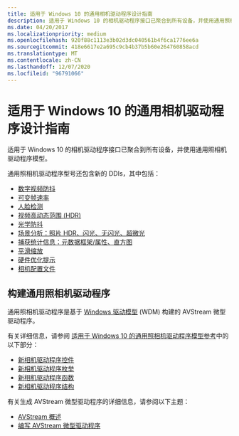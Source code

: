 ```yaml
---
title: 适用于 Windows 10 的通用相机驱动程序设计指南
description: 适用于 Windows 10 的相机驱动程序接口已聚合到所有设备，并使用通用照相机驱动程序模型。
ms.date: 04/20/2017
ms.localizationpriority: medium
ms.openlocfilehash: 920f88c1113e3b02d3dc040561b4f6ca1776ee6a
ms.sourcegitcommit: 418e6617e2a695c9cb4b37b5b60e264760858acd
ms.translationtype: MT
ms.contentlocale: zh-CN
ms.lasthandoff: 12/07/2020
ms.locfileid: "96791066"
---
```

# <a name="universal-camera-driver-design-guide-for-windows-10"></a>适用于 Windows 10 的通用相机驱动程序设计指南


适用于 Windows 10 的相机驱动程序接口已聚合到所有设备，并使用通用照相机驱动程序模型。

通用照相机驱动程序型号还包含新的 DDIs，其中包括：

* [数字视频防抖](ksproperty-cameracontrol-extended-videostabilization.md)
* [可变帧速率](ksproperty-cameracontrol-extended-vfr.md)
* [人脸检测](ksproperty-cameracontrol-extended-facedetection.md)
* [视频高动态范围 (HDR)](ksproperty-cameracontrol-extended-videohdr.md)
* [光学防抖](ksproperty-cameracontrol-extended-ois.md)
* [场景分析：照片 HDR、闪光、无闪光、超微光](ksproperty-cameracontrol-extended-advancedphoto.md)
* [捕获统计信息：元数据框架/属性、直方图](ksproperty-cameracontrol-extended-histogram.md)
* [平滑缩放](ksproperty-cameracontrol-extended-zoom.md)
* [硬件优化提示](ksproperty-cameracontrol-extended-optimizationhint.md)
* [相机配置文件](ksproperty-cameracontrol-extended-profile.md)

## <a name="build-a-universal-camera-driver"></a>构建通用照相机驱动程序

通用照相机驱动程序是基于 [Windows 驱动模型](../kernel/introduction-to-wdm.md) (WDM) 构建的 AVStream 微型驱动程序。

有关详细信息，请参阅 [适用于 Windows 10 的通用照相机驱动程序模型参考](windows-10-technical-preview-camera-drivers-reference.md)中的以下部分：

* [新相机驱动程序控件](camera-driver-controls.md)
* [新相机驱动程序枚举](camera-driver-enumerations.md)
* [新相机驱动程序函数](camera-driver-functions.md)
* [新相机驱动程序结构](camera-driver-structures.md)

有关生成 AVStream 微型驱动程序的详细信息，请参阅以下主题：

* [AVStream 概述](avstream-overview.md)
* [编写 AVStream 微型驱动程序](writing-an-avstream-minidriver.md)
